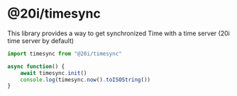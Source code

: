
# @20i/timesync
This library provides a way to get synchronized Time with a time server (20i time server by default)

```javascript
import timesync from "@20i/timesync"

async function() {
    await timesync.init()
    console.log(timesync.now().toISOString())
}
```